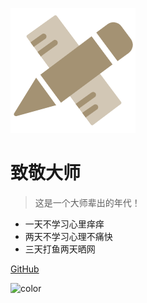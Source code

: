 ![logo](./img/icon.png) 

# 致敬大师

> 这是一个大师辈出的年代！
- 一天不学习心里痒痒
- 两天不学习心理不痛快
- 三天打鱼两天晒网 

[GitHub](https://github.com/CaoChensy/MyLearning)


![color](#f0f0f0)



